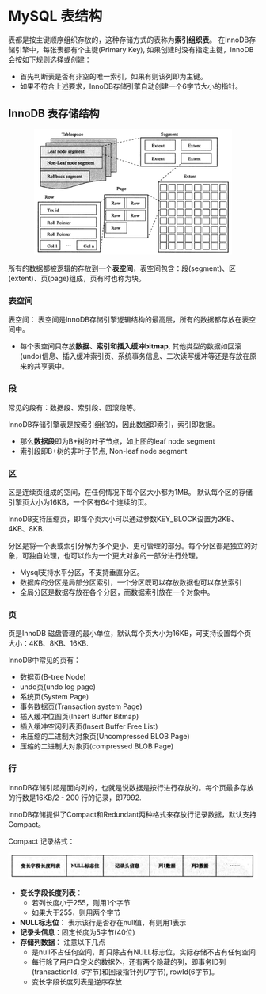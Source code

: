 # MySQL 表结构
表都是按主键顺序组织存放的，这种存储方式的表称为**索引组织表**。 在InnoDB存储引擎中，每张表都有个主键(Primary Key), 如果创建时没有指定主键，InnoDB会按如下规则选择或创建：

- 首先判断表是否有非空的唯一索引，如果有则该列即为主键。
- 如果不符合上述要求，InnoDB存储引擎自动创建一个6字节大小的指针。


## InnoDB 表存储结构

<div align="center"> <img src="../images/15297136807772.jpg" width="400" /> </div>

所有的数据都被逻辑的存放到一个**表空间**，表空间包含：段(segment)、区(extent)、页(page)组成，页有时也称为块。

### 表空间
表空间： 表空间是InnoDB存储引擎逻辑结构的最高层，所有的数据都存放在表空间中。

- 每个表空间只存放**数据、索引和插入缓冲bitmap**, 其他类型的数据如回滚(undo)信息、插入缓冲索引页、系统事务信息、二次读写缓冲等还是存放在原来的共享表中。

### 段
常见的段有：数据段、索引段、回滚段等。

InnoDB存储引擎表是按索引组织的，因此数据即索引，索引即数据。

- 那么**数据段**即为B+树的叶子节点，如上图的leaf node segment
- 索引段即B+树的非叶子节点, Non-leaf node segment

### 区
区是连续页组成的空间，在任何情况下每个区大小都为1MB。 默认每个区的存储引擎页大小为16KB，一个区有64个连续的页。

InnoDB支持压缩页，即每个页大小可以通过参数KEY_BLOCK设置为2KB、4KB、8KB.

分区是将一个表或索引分解为多个更小、更可管理的部分。每个分区都是独立的对象，可独自处理，也可以作为一个更大对象的一部分进行处理。

- Mysql支持水平分区，不支持垂直分区。
- 数据库的分区是局部分区索引，一个分区既可以存放数据也可以存放索引
- 全局分区是数据存放在各个分区，而数据索引放在一个对象中。



### 页
页是InnoDB 磁盘管理的最小单位，默认每个页大小为16KB，可支持设置每个页大小：4KB、8KB、16KB. 

InnoDB中常见的页有：

- 数据页(B-tree Node)
- undo页(undo log page)
- 系统页(System Page)
- 事务数据页(Transaction system Page)
- 插入缓冲位图页(Insert Buffer Bitmap)
- 插入缓冲空闲列表页(Insert Buffer Free List)
- 未压缩的二进制大对象页(Uncompressed BLOB Page)
- 压缩的二进制大对象页(compressed BLOB Page)

### 行
InnoDB存储引起是面向列的，也就是说数据是按行进行存放的。每个页最多存放的行数是16KB/2 - 200 行的记录，即7992. 

InnoDB存储提供了Compact和Redundant两种格式来存放行记录数据，默认支持Compact。

Compact 记录格式：

![](../images/15297155145142.jpg)


- **变长字段长度列表**： 
  - 若列长度小于255，则用1个字节
  - 如果大于255，则用两个字节
- **NULL标志位**： 表示该行是否存在null值，有则用1表示
- **记录头信息**：固定长度为5字节(40位)
- **存储列数据**： 注意以下几点
  - 是null不占任何空间，即只除占有NULL标志位，实际存储不占有任何空间
  - 每行除了用户自定义的数据外，还有两个隐藏的列，即事务ID列(transactionId, 6字节)和回滚指针列(7字节), rowId(6字节)。
  - 变长字段长度列表是逆序存放
  


